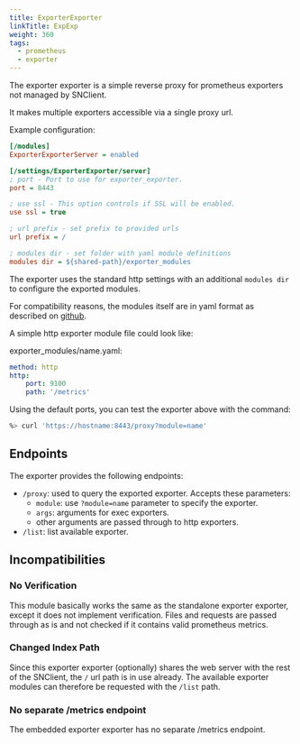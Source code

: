 ```yaml
---
title: ExporterExporter
linkTitle: ExpExp
weight: 360
tags:
  - prometheus
  - exporter
---
```


The exporter exporter is a simple reverse proxy for prometheus exporters not
managed by SNClient.

It makes multiple exporters accessible via a single proxy url.

Example configuration:

```ini
[/modules]
ExporterExporterServer = enabled

[/settings/ExporterExporter/server]
; port - Port to use for exporter_exporter.
port = 8443

; use ssl - This option controls if SSL will be enabled.
use ssl = true

; url prefix - set prefix to provided urls
url prefix = /

; modules dir - set folder with yaml module definitions
modules dir = ${shared-path}/exporter_modules
```

The exporter uses the standard http settings with an additional `modules dir` to
configure the exported modules.

For compatibility reasons, the modules itself are in yaml format as described
on [github](https://github.com/QubitProducts/exporter_exporter#configuration).

A simple http exporter module file could look like:

exporter_modules/name.yaml:

```yml
method: http
http:
    port: 9100
    path: '/metrics'
```

Using the default ports, you can test the exporter above with the command:

```sh
%> curl 'https://hostname:8443/proxy?module=name'
```

## Endpoints

The exporter provides the following endpoints:

- `/proxy`: used to query the exported exporter. Accepts these parameters:
  - `module`: use `?module=name` parameter to specify the exporter.
  - `args`: arguments for exec exporters.
  - other arguments are passed through to http exporters.
- `/list`: list available exporter.

## Incompatibilities

### No Verification

This module basically works the same as the standalone exporter exporter, except
it does not implement verification. Files and requests are passed through as is
and not checked if it contains valid prometheus metrics.

### Changed Index Path

Since this exporter exporter (optionally) shares the web server with the rest of
the SNClient, the `/` url path is in use already. The available exporter
modules can therefore be requested with the `/list` path.

### No separate /metrics endpoint

The embedded exporter exporter has no separate /metrics endpoint.
